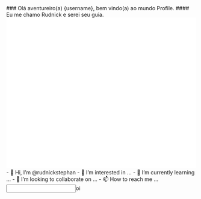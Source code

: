 <head>
<link rel="stylesheet" type="text/css" href="folha.css" media="screen" />
</head>

<div id="fundo-game">
### Olá aventureiro(a) {username}, bem vindo(a) ao mundo Profile.
#### Eu me chamo Rudnick e serei seu guia.
</div>

<img src="header.svg" width="800" height="400" alt="Click to see the source">
- 👋 Hi, I’m @rudnickstephan
- 👀 I’m interested in ...
- 🌱 I’m currently learning ...
- 💞️ I’m looking to collaborate on ...
- 📫 How to reach me ...
<input type="text" id="fname" name="fname">oi<br><br>
<!---
rudnickstephan/rudnickstephan is a ✨ special ✨ repository because its `README.md` (this file) appears on your GitHub profile.
You can click the Preview link to take a look at your changes.
--->
